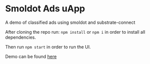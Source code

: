 # Smoldot Ads uApp

A demo of classified ads using smoldot and substrate-connect

After cloning the repo run:
`npm install` or `npm i`
in order to install all dependencies.

Then run `npm start` in order to run the UI.

Demo can be found [here](https://paritytech.github.io/smoldot-ads/)

